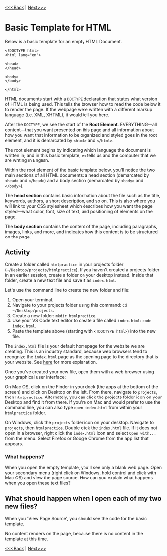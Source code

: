 [<<<Back](opening_activity.md) | [Next>>>](elements.md)

# Basic Template for HTML

Below is a basic template for an empty HTML Document. 

```
<!DOCTYPE html>
<html lang="en">

<head>
</head>

<body>
</body>

</html>
```

HTML documents start with a `DOCTYPE` declaration that states what version of HTML is being used. This tells the browser how to read the code below it to render the page. If the webpage were written with a different markup language (i.e. XML, XHTML), it would tell you here.

After the `DOCTYPE`, we see the start of the **Root Element**. EVERYTHING—all content—that you want presented on this page and all information about how you want that information to be organized and styled goes in the root element, and it is demarcated by `<html>` and `</html>`.

The root element begins by indicating which language the document is written in; and in this basic template, `en` tells us and the computer that we are writing in English. 

Within the root element of the basic template below, you'll notice the two main sections of all HTML documents: a head section (demarcated by `<head>` and `</head>`) and a body section (demarcated by `<body>` and `</body>`). 

The **head section** contains basic information about the file such as the title, keywords, authors, a short description, and so on. This is also where you will link to your CSS stylesheet which describes how you want the page styled—what color, font, size of text, and positioning of elements on the page.

The **body section** contains the content of the page, including paragraphs, images, links, and more, and indicates how this content is to be structured on the page. 
## Activity

Create a folder called `htmlpractice` in your projects folder (`~/Desktop/projects/htmlpractice`). If you haven't created a projects folder in an earlier session, create a folder on your desktop instead. Inside that folder, create a new text file and save it as `index.html`.

Let's use the command line to create the new folder and file:

1. Open your terminal.
2. Navigate to your projects folder using this command: `cd ~/Desktop/projects`.
3. Create a new folder: `mkdir htmlpractice`.
4. Use your VS Code text editor to create a file called `index.html`: `code index.html`.
5. Paste the template above (starting with `<!DOCTYPE html>`) into the new file.

The `index.html` file is your default homepage for the website we are creating. This is an industry standard, because web browsers tend to recognize the `index.html` page as the opening page to the directory that is your website. See [here](https://www.lifewire.com/index-html-page-3466505) for more explanation.

Once you've created your new file, open them with a web browser using your graphical user interface:

On Mac OS, click on the Finder in your dock (the apps at the bottom of the screen) and click on Desktop on the left. From there, navigate to `projects`, then `htmlpractice`. Alternately, you can click the projects folder icon on your Desktop and find it from there. If you're on Mac and would prefer to use the command line, you can also type `open index.html` from within your `htmlpractice` folder.

On Windows, click the `projects` folder icon on your desktop. Navigate to `projects`, then `htmlpractice`. Double click the `index.html` file. If it does not open in a browser, right click the `index.html` icon and select `Open with...` from the menu. Select Firefox or Google Chrome from the app list that appears.

### What happens?

When you open the empty template, you'll see only a blank web page. Open your secondary menu (right click on Windows, hold control and click with Mac OS) and view the page source. How can you explain what happens when you open these text files? 

## What should happen when I open each of my two new files?

When you 'View Page Source', you should see the code for the basic template. 

No content renders on the page, because there is no content in the template at this time. 

[<<<Back](opening_activity.md) | [Next>>>](elements.md)
